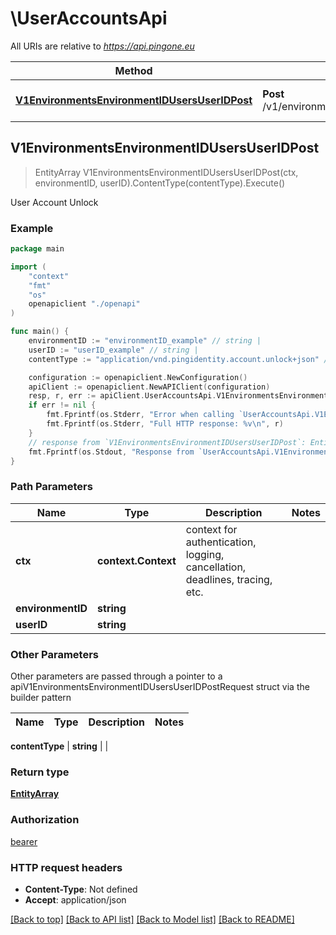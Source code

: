 # \UserAccountsApi

All URIs are relative to *https://api.pingone.eu*

Method | HTTP request | Description
------------- | ------------- | -------------
[**V1EnvironmentsEnvironmentIDUsersUserIDPost**](UserAccountsApi.md#V1EnvironmentsEnvironmentIDUsersUserIDPost) | **Post** /v1/environments/{environmentID}/users/{userID} | User Account Unlock



## V1EnvironmentsEnvironmentIDUsersUserIDPost

> EntityArray V1EnvironmentsEnvironmentIDUsersUserIDPost(ctx, environmentID, userID).ContentType(contentType).Execute()

User Account Unlock

### Example

```go
package main

import (
    "context"
    "fmt"
    "os"
    openapiclient "./openapi"
)

func main() {
    environmentID := "environmentID_example" // string | 
    userID := "userID_example" // string | 
    contentType := "application/vnd.pingidentity.account.unlock+json" // string |  (optional)

    configuration := openapiclient.NewConfiguration()
    apiClient := openapiclient.NewAPIClient(configuration)
    resp, r, err := apiClient.UserAccountsApi.V1EnvironmentsEnvironmentIDUsersUserIDPost(context.Background(), environmentID, userID).ContentType(contentType).Execute()
    if err != nil {
        fmt.Fprintf(os.Stderr, "Error when calling `UserAccountsApi.V1EnvironmentsEnvironmentIDUsersUserIDPost``: %v\n", err)
        fmt.Fprintf(os.Stderr, "Full HTTP response: %v\n", r)
    }
    // response from `V1EnvironmentsEnvironmentIDUsersUserIDPost`: EntityArray
    fmt.Fprintf(os.Stdout, "Response from `UserAccountsApi.V1EnvironmentsEnvironmentIDUsersUserIDPost`: %v\n", resp)
}
```

### Path Parameters


Name | Type | Description  | Notes
------------- | ------------- | ------------- | -------------
**ctx** | **context.Context** | context for authentication, logging, cancellation, deadlines, tracing, etc.
**environmentID** | **string** |  | 
**userID** | **string** |  | 

### Other Parameters

Other parameters are passed through a pointer to a apiV1EnvironmentsEnvironmentIDUsersUserIDPostRequest struct via the builder pattern


Name | Type | Description  | Notes
------------- | ------------- | ------------- | -------------


 **contentType** | **string** |  | 

### Return type

[**EntityArray**](EntityArray.md)

### Authorization

[bearer](../README.md#bearer)

### HTTP request headers

- **Content-Type**: Not defined
- **Accept**: application/json

[[Back to top]](#) [[Back to API list]](../README.md#documentation-for-api-endpoints)
[[Back to Model list]](../README.md#documentation-for-models)
[[Back to README]](../README.md)

